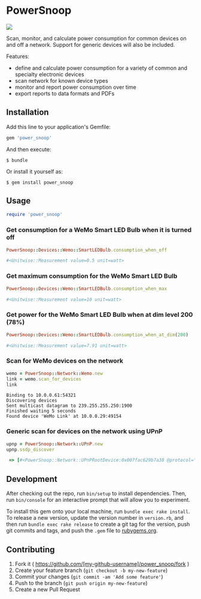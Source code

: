# PowerSnoop

<img src="http://www.oldschool993.com/wp-content/uploads/2015/04/Snoop-Dogg-1.jpg">

Scan, monitor, and calculate power consumption for common devices on and off a network. Support for generic devices will also be included.

Features:
* define and calculate power consumption for a variety of common and specialty electronic devices
* scan network for known device types
* monitor and report power consumption over time
* export reports to data formats and PDFs

## Installation

Add this line to your application's Gemfile:

```ruby
gem 'power_snoop'
```

And then execute:

    $ bundle

Or install it yourself as:

    $ gem install power_snoop

## Usage

```ruby
require 'power_snoop'
```

### Get consumption for a WeMo Smart LED Bulb when it is turned off

```ruby
PowerSnoop::Devices::Wemo::SmartLEDBulb.consumption_when_off
```

```ruby
#<Unitwise::Measurement value=0.5 unit=watt>
```

### Get maximum consumption for the WeMo Smart LED Bulb

```ruby
PowerSnoop::Devices::Wemo::SmartLEDBulb.consumption_when_max
```

```ruby
#<Unitwise::Measurement value=10 unit=watt>
```

### Get power for the WeMo Smart LED Bulb when at dim level 200 (78%)

```ruby
PowerSnoop::Devices::Wemo::SmartLEDBulb.consumption_when_at_dim(200)
```

```ruby
#<Unitwise::Measurement value=7.91 unit=watt>
```

### Scan for WeMo devices on the network

```ruby
wemo = PowerSnoop::Network::Wemo.new
link = wemo.scan_for_devices
link
```

```
Binding to 10.0.0.61:54321
Discovering devices
Sent multicast datagram to 239.255.255.250:1900
Finished waiting 5 seconds
Found device 'WeMo Link' at 10.0.0.29:49154
```

### Generic scan for devices on the network using UPnP

```ruby
upnp = PowerSnoop::Network::UPnP.new
upnp.ssdp_discover
```

```ruby
 => [#<PowerSnoop::Network::UPnPRootDevice:0x007fac629b7a38 @protocol="HTTP/1.1 200 OK", @headers={"Cache-Control"=>"max-age=3600", "ST"=>"upnp:rootdevice", "USN"=>"uuid:824ff22b-8c7d-41c5-a131-44f534e125551::upnp:rootdevice", "EXT:"=>nil, "Server"=>"Arris/1.0 UPnP/1.0 miniupnpd/1.0", "Location"=>"http://10.0.0.1:5000/rootDesc.xml"}>, #<PowerSnoop::Network::UPnPRootDevice:0x007fac629b65e8 @protocol="HTTP/1.1 200 OK", @headers={"CACHE-CONTROL"=>"max-age=86400", "DATE"=>"Sat, 13 Jun 2015 08:01:06 GMT", "EXT:"=>nil, "LOCATION"=>"http://10.0.0.29:49154/setup.xml", "OPT"=>"\"http://schemas.upnp.org/upnp/1/0/\"; ns=01", "01-NLS"=>"97303dd0-1dd1-11b2-bf8b-ebcd1f3911f0", "SERVER"=>"Unspecified, UPnP/1.0, Unspecified", "X-User-Agent"=>"redsonic", "ST"=>"upnp:rootdevice", "USN"=>"uuid:Bridge-1_0-231447B010024F::upnp:rootdevice"}>, #<PowerSnoop::Network::UPnPRootDevice:0x007fac629b4d38 @protocol="HTTP/1.1 200 OK", @headers={"CACHE-CONTROL"=>"max-age = 1800", "EXT:"=>nil, "LOCATION"=>"http://10.0.0.23:1400/xml/device_description.xml", "SERVER"=>"Linux UPnP/1.0 Sonos/29.4-90021 (ZPS3)", "ST"=>"upnp:rootdevice", "USN"=>"uuid:RINCON_B8E93739D48A01400::upnp:rootdevice", "X-RINCON-HOUSEHOLD"=>"Sonos_hnBTlpIiWoW0bdq8DvQbngazWc", "X-RINCON-BOOTSEQ"=>"5030", "X-RINCON-PROXY"=>"RINCON_000E58B80FF801400"}>, #<PowerSnoop::Network::UPnPRootDevice:0x007fac6299abb8 @protocol="HTTP/1.1 200 OK", @headers={"CACHE-CONTROL"=>"max-age = 1800", "EXT:"=>nil, "LOCATION"=>"http://10.0.0.21:1400/xml/device_description.xml", "SERVER"=>"Linux UPnP/1.0 Sonos/29.4-90021 (ZPS1)", "ST"=>"upnp:rootdevice", "USN"=>"uuid:RINCON_B8E93751CE3801400::upnp:rootdevice", "X-RINCON-HOUSEHOLD"=>"Sonos_hnBTlpIiWoW0bdq8DvQbngazWc", "X-RINCON-BOOTSEQ"=>"57"}>, #<PowerSnoop::Network::UPnPRootDevice:0x007fac6298bcd0 @protocol="HTTP/1.1 200 OK", @headers={"CACHE-CONTROL"=>"max-age = 1800", "EXT:"=>nil, "LOCATION"=>"http://10.0.0.22:1400/xml/device_description.xml", "SERVER"=>"Linux UPnP/1.0 Sonos/29.4-90021 (ZPS1)", "ST"=>"upnp:rootdevice", "USN"=>"uuid:RINCON_B8E9375243EA01400::upnp:rootdevice", "X-RINCON-HOUSEHOLD"=>"Sonos_hnBTlpIiWoW0bdq8DvQbngazWc", "X-RINCON-BOOTSEQ"=>"43"}>, #<PowerSnoop::Network::UPnPRootDevice:0x007fac629886c0 @protocol="HTTP/1.1 200 OK", @headers={"CACHE-CONTROL"=>"max-age = 1800", "EXT:"=>nil, "LOCATION"=>"http://10.0.0.19:1400/xml/device_description.xml", "SERVER"=>"Linux UPnP/1.0 Sonos/29.4-90021 (ZPS3)", "ST"=>"upnp:rootdevice", "USN"=>"uuid:RINCON_B8E93739D49E01400::upnp:rootdevice", "X-RINCON-HOUSEHOLD"=>"Sonos_hnBTlpIiWoW0bdq8DvQbngazWc", "X-RINCON-BOOTSEQ"=>"5156", "X-RINCON-PROXY"=>"RINCON_000E58B80FF801400"}>, #<PowerSnoop::Network::UPnPRootDevice:0x007fac629782e8 @protocol="HTTP/1.1 200 OK", @headers={"CACHE-CONTROL"=>"max-age = 1800", "EXT:"=>nil, "LOCATION"=>"http://10.0.0.13:1400/xml/device_description.xml", "SERVER"=>"Linux UPnP/1.0 Sonos/29.4-90021 (ZPS9)", "ST"=>"upnp:rootdevice", "USN"=>"uuid:RINCON_000E58B80FF801400::upnp:rootdevice", "X-RINCON-HOUSEHOLD"=>"Sonos_hnBTlpIiWoW0bdq8DvQbngazWc", "X-RINCON-BOOTSEQ"=>"44"}>, #<PowerSnoop::Network::UPnPRootDevice:0x007fac62969f18 @protocol="HTTP/1.1 200 OK", @headers={"CACHE-CONTROL"=>"max-age = 1800", "EXT:"=>nil, "LOCATION"=>"http://10.0.0.20:1400/xml/device_description.xml", "SERVER"=>"Linux UPnP/1.0 Sonos/29.4-90021 (ZPS1)", "ST"=>"upnp:rootdevice", "USN"=>"uuid:RINCON_B8E93751CDA601400::upnp:rootdevice", "X-RINCON-HOUSEHOLD"=>"Sonos_hnBTlpIiWoW0bdq8DvQbngazWc", "X-RINCON-BOOTSEQ"=>"73"}>, #<PowerSnoop::Network::UPnPRootDevice:0x007fac63007690 @protocol="HTTP/1.1 200 OK", @headers={"ST"=>"upnp:rootdevice", "USN"=>"uuid:aca7befe-fba0-4564-842b-05abda43ac97::upnp:rootdevice", "Location"=>"http://10.0.0.16:2869/upnphost/udhisapi.dll?content=uuid:aca7befe-fba0-4564-842b-05abda43ac97", "OPT:\"http://schemas.upnp.org/upnp/1/0/\"; ns=01"=>nil, "01-NLS"=>"5cdfd8fb775616fb24a010021fea042d", "Cache-Control"=>"max-age=1800", "Server"=>"Microsoft-Windows/6.2 UPnP/1.0 UPnP-Device-Host/1.0", "Ext"=>nil}>, #<PowerSnoop::Network::UPnPRootDevice:0x007fac63006f60 @protocol="HTTP/1.1 200 OK", @headers={"ST"=>"upnp:rootdevice", "USN"=>"uuid:ca3b1b50-195b-4e1b-95f6-6b3ab4e85b32::upnp:rootdevice", "Location"=>"http://10.0.0.16:2869/upnphost/udhisapi.dll?content=uuid:ca3b1b50-195b-4e1b-95f6-6b3ab4e85b32", "OPT:\"http://schemas.upnp.org/upnp/1/0/\"; ns=01"=>nil, "01-NLS"=>"5cdfd8fb775616fb24a010021fea042d", "Cache-Control"=>"max-age=1800", "Server"=>"Microsoft-Windows/6.2 UPnP/1.0 UPnP-Device-Host/1.0", "Ext"=>nil}>]
```

## Development

After checking out the repo, run `bin/setup` to install dependencies. Then, run `bin/console` for an interactive prompt that will allow you to experiment.

To install this gem onto your local machine, run `bundle exec rake install`. To release a new version, update the version number in `version.rb`, and then run `bundle exec rake release` to create a git tag for the version, push git commits and tags, and push the `.gem` file to [rubygems.org](https://rubygems.org).

## Contributing

1. Fork it ( https://github.com/[my-github-username]/power_snoop/fork )
2. Create your feature branch (`git checkout -b my-new-feature`)
3. Commit your changes (`git commit -am 'Add some feature'`)
4. Push to the branch (`git push origin my-new-feature`)
5. Create a new Pull Request
